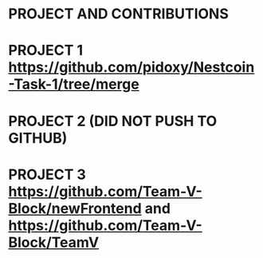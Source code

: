 # PROJECT AND CONTRIBUTIONS 
# PROJECT 1 https://github.com/pidoxy/Nestcoin-Task-1/tree/merge
# PROJECT 2 (DID NOT PUSH TO GITHUB)
# PROJECT 3 https://github.com/Team-V-Block/newFrontend  and  https://github.com/Team-V-Block/TeamV

